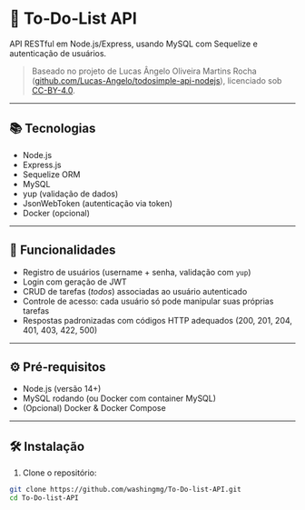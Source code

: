 # 📝 To‑Do‑List API

API RESTful em Node.js/Express, usando MySQL com Sequelize e autenticação de usuários.

> Baseado no projeto de Lucas Ângelo Oliveira Martins Rocha ([github.com/Lucas-Angelo/todosimple-api-nodejs](https://github.com/Lucas-Angelo/todosimple-api-nodejs)), licenciado sob [CC-BY-4.0](https://creativecommons.org/licenses/by/4.0/).

---

## 📚 Tecnologias

- Node.js  
- Express.js  
- Sequelize ORM  
- MySQL  
- yup (validação de dados)  
- JsonWebToken (autenticação via token)  
- Docker (opcional)  

---

## 🚀 Funcionalidades

- Registro de usuários (username + senha, validação com `yup`)  
- Login com geração de JWT  
- CRUD de tarefas (_todos_) associadas ao usuário autenticado  
- Controle de acesso: cada usuário só pode manipular suas próprias tarefas  
- Respostas padronizadas com códigos HTTP adequados (200, 201, 204, 401, 403, 422, 500)

---

## ⚙️ Pré‑requisitos

- Node.js (versão 14+)  
- MySQL rodando (ou Docker com container MySQL)
- (Opcional) Docker & Docker Compose  

---

## 🛠️ Instalação

1. Clone o repositório:

```bash
git clone https://github.com/washingmg/To-Do-list-API.git
cd To-Do-list-API
